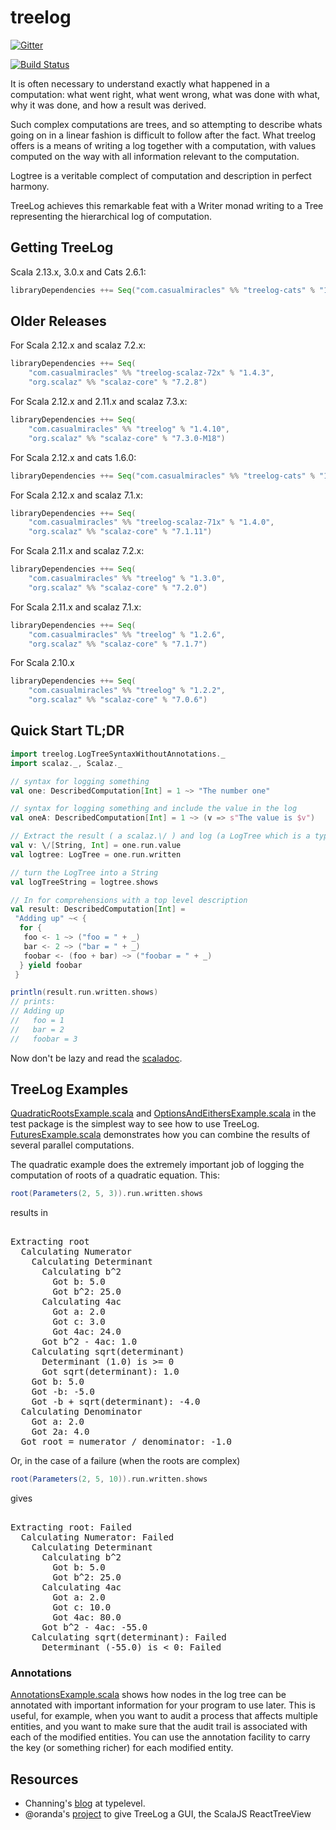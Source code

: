 treelog
=======

[![Gitter](https://badges.gitter.im/Join%20Chat.svg)](https://gitter.im/lancewalton/treelog?utm_source=badge&utm_medium=badge&utm_campaign=pr-badge&utm_content=badge)

[![Build Status](https://travis-ci.org/lancewalton/treelog.png?branch=master)](https://travis-ci.org/lancewalton/treelog)

It is often necessary to understand exactly what happened in a computation: what went right, what went wrong,
 what was done with what, why it was done, and how a result was derived.

Such complex computations are trees, and so attempting to describe whats going on in a linear fashion is difficult to follow after the fact. 
What treelog offers is a means of writing a log together with a computation, with values computed on the way with all information relevant to
the computation. 

Logtree is a veritable complect of computation and description in perfect harmony.

TreeLog achieves this remarkable feat with a Writer monad writing to a Tree representing the hierarchical log of computation.

Getting TreeLog
---------------

Scala 2.13.x, 3.0.x and Cats 2.6.1:

```scala
libraryDependencies ++= Seq("com.casualmiracles" %% "treelog-cats" % "1.8.0")
```

Older Releases
--------------

For Scala 2.12.x and scalaz 7.2.x:

```scala
libraryDependencies ++= Seq(
    "com.casualmiracles" %% "treelog-scalaz-72x" % "1.4.3",
    "org.scalaz" %% "scalaz-core" % "7.2.8")
```

For Scala 2.12.x and 2.11.x and scalaz 7.3.x:

```scala
libraryDependencies ++= Seq(
    "com.casualmiracles" %% "treelog" % "1.4.10",
    "org.scalaz" %% "scalaz-core" % "7.3.0-M18")
```

For Scala 2.12.x and cats 1.6.0:

```scala
libraryDependencies ++= Seq("com.casualmiracles" %% "treelog-cats" % "1.4.9")
```

For Scala 2.12.x and scalaz 7.1.x:

```scala
libraryDependencies ++= Seq(
    "com.casualmiracles" %% "treelog-scalaz-71x" % "1.4.0",
    "org.scalaz" %% "scalaz-core" % "7.1.11")
```

For Scala 2.11.x and scalaz 7.2.x:

```scala
libraryDependencies ++= Seq(
    "com.casualmiracles" %% "treelog" % "1.3.0",
    "org.scalaz" %% "scalaz-core" % "7.2.0")
```


For Scala 2.11.x and scalaz 7.1.x:

```scala
libraryDependencies ++= Seq(
    "com.casualmiracles" %% "treelog" % "1.2.6",
    "org.scalaz" %% "scalaz-core" % "7.1.7")
```

For Scala 2.10.x

```scala
libraryDependencies ++= Seq(
    "com.casualmiracles" %% "treelog" % "1.2.2",
    "org.scalaz" %% "scalaz-core" % "7.0.6")
```


Quick Start TL;DR
-----------

```scala
import treelog.LogTreeSyntaxWithoutAnnotations._
import scalaz._, Scalaz._

// syntax for logging something
val one: DescribedComputation[Int] = 1 ~> "The number one"

// syntax for logging something and include the value in the log
val oneA: DescribedComputation[Int] = 1 ~> (v => s"The value is $v")

// Extract the result ( a scalaz.\/ ) and log (a LogTree which is a type alias for scalaz.Tree[LogTreeLabel[A]])
val v: \/[String, Int] = one.run.value
val logtree: LogTree = one.run.written

// turn the LogTree into a String
val logTreeString = logtree.shows

// In for comprehensions with a top level description
val result: DescribedComputation[Int] = 
 "Adding up" ~< { 
  for {
   foo <- 1 ~> ("foo = " + _)
   bar <- 2 ~> ("bar = " + _)
   foobar <- (foo + bar) ~> ("foobar = " + _)
  } yield foobar 
 }

println(result.run.written.shows)
// prints:
// Adding up
//   foo = 1
//   bar = 2
//   foobar = 3
```

Now don't be lazy and read the [scaladoc](http://lancewalton.github.io/treelog/latest/api/treelog/index.html).

TreeLog Examples
----------

[QuadraticRootsExample.scala](https://github.com/lancewalton/treelog/blob/master/src/test/scala/QuadraticRootsExample.scala) and
[OptionsAndEithersExample.scala](https://github.com/lancewalton/treelog/blob/master/src/test/scala/OptionsAndEithersExample.scala)
in the test package is the simplest way to see how to use TreeLog.
[FuturesExample.scala](https://github.com/lancewalton/treelog/blob/master/src/test/scala/FuturesExample.scala) demonstrates how
you can combine the results of several parallel computations.

The quadratic example does the extremely important job of logging the computation of roots of a quadratic equation. This:

```scala
root(Parameters(2, 5, 3)).run.written.shows
```

results in 

<pre>   
Extracting root
  Calculating Numerator
    Calculating Determinant
      Calculating b^2
        Got b: 5.0
        Got b^2: 25.0
      Calculating 4ac
        Got a: 2.0
        Got c: 3.0
        Got 4ac: 24.0
      Got b^2 - 4ac: 1.0
    Calculating sqrt(determinant)
      Determinant (1.0) is >= 0
      Got sqrt(determinant): 1.0
    Got b: 5.0
    Got -b: -5.0
    Got -b + sqrt(determinant): -4.0
  Calculating Denominator
    Got a: 2.0
    Got 2a: 4.0
  Got root = numerator / denominator: -1.0
</pre>

Or, in the case of a failure (when the roots are complex)

```scala
root(Parameters(2, 5, 10)).run.written.shows
```

gives

<pre>    
Extracting root: Failed
  Calculating Numerator: Failed
    Calculating Determinant
      Calculating b^2
        Got b: 5.0
        Got b^2: 25.0
      Calculating 4ac
        Got a: 2.0
        Got c: 10.0
        Got 4ac: 80.0
      Got b^2 - 4ac: -55.0
    Calculating sqrt(determinant): Failed
      Determinant (-55.0) is &lt; 0: Failed
</pre>

### Annotations ###

[AnnotationsExample.scala](https://github.com/lancewalton/treelog/blob/master/src/test/scala/AnnotationsExample.scala) shows how nodes in the log tree can be annotated
with important information for your program to use later. This is useful, for example, when you want to audit a process that affects multiple entities, and you
want to make sure that the audit trail is associated with each of the modified entities. You can use the annotation facility to carry the key (or something richer) for each
modified entity.

Resources
---------

* Channing's [blog](http://typelevel.org/blog/2013/10/18/treelog.html) at typelevel.
* @oranda's [project](https://github.com/oranda/treelog-scalajs) to give TreeLog a GUI, the ScalaJS ReactTreeView
